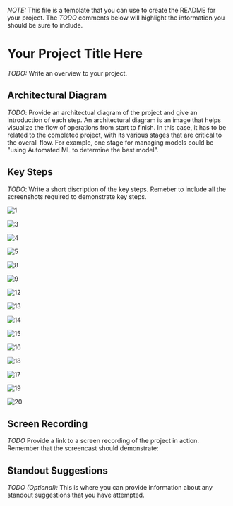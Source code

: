 *NOTE:* This file is a template that you can use to create the README for your project. The *TODO* comments below will highlight the information you should be sure to include.


# Your Project Title Here

*TODO:* Write an overview to your project.

## Architectural Diagram
*TODO*: Provide an architectual diagram of the project and give an introduction of each step. An architectural diagram is an image that helps visualize the flow of operations from start to finish. In this case, it has to be related to the completed project, with its various stages that are critical to the overall flow. For example, one stage for managing models could be "using Automated ML to determine the best model". 

## Key Steps
*TODO*: Write a short discription of the key steps. Remeber to include all the screenshots required to demonstrate key steps. 

![1](https://user-images.githubusercontent.com/6285945/104124422-dd5c6b80-5376-11eb-8e36-fd3e34513902.png)



![3](https://user-images.githubusercontent.com/6285945/104124427-e2211f80-5376-11eb-8a4a-5644560c9432.png)



![4](https://user-images.githubusercontent.com/6285945/104124431-e6e5d380-5376-11eb-820f-e0f611160211.png)



![5](https://user-images.githubusercontent.com/6285945/104124433-e9e0c400-5376-11eb-933e-61844434b504.png)



![8](https://user-images.githubusercontent.com/6285945/104124435-eea57800-5376-11eb-9aa1-fbcee8db18f6.png)



![9](https://user-images.githubusercontent.com/6285945/104124439-f238ff00-5376-11eb-90eb-c9abee714e89.png)



![12](https://user-images.githubusercontent.com/6285945/104124441-f7964980-5376-11eb-8905-30fde28aec63.png)



![13](https://user-images.githubusercontent.com/6285945/104124446-fc5afd80-5376-11eb-8a80-4508eb485373.png)



![14](https://user-images.githubusercontent.com/6285945/104124448-febd5780-5376-11eb-8b77-e8b9b5f72c1d.png)



![15](https://user-images.githubusercontent.com/6285945/104124453-0250de80-5377-11eb-8056-c5e7850d8b90.png)



![16](https://user-images.githubusercontent.com/6285945/104124458-054bcf00-5377-11eb-97cd-3a29bd77985e.png)



![18](https://user-images.githubusercontent.com/6285945/104124464-0a108300-5377-11eb-9b12-2bc26258fc21.png)



![17](https://user-images.githubusercontent.com/6285945/104124468-11d02780-5377-11eb-954c-dbb0a2b39307.png)



![19](https://user-images.githubusercontent.com/6285945/104124472-1694db80-5377-11eb-87be-94b15449ed89.png)



![20](https://user-images.githubusercontent.com/6285945/104124478-1a286280-5377-11eb-9c14-10b4c36cca3d.png)



## Screen Recording
*TODO* Provide a link to a screen recording of the project in action. Remember that the screencast should demonstrate:

## Standout Suggestions
*TODO (Optional):* This is where you can provide information about any standout suggestions that you have attempted.
